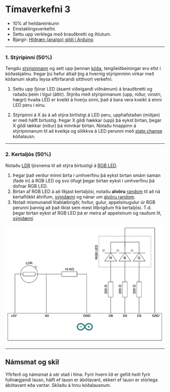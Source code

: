 
# Tímaverkefni 3 

- 10% af heildareinkunn
- Einstaklingsverkefni.
- Settu upp verklega með brauðbretti og íhlutum.
- Bjargir: [Hliðræn (analgo) gildi í Arduino](https://github.com/VESM2VT/arduino/wiki/Unni%C3%B0-me%C3%B0-hli%C3%B0r%C3%A6n-gildi)


---


### 1. Stýripinni (50%)


Tengdu [stýripinnann](https://lastminuteengineers.com/joystick-interfacing-arduino-processing/) og sett upp þennan [kóða](https://github.com/VESM2VT/Efni/blob/main/Kodi/styripinni.ino), tengileiðbeiningar eru efst í kóðaskjalinu.
Þegar þú hefur áttað þig á hvernig stýripinninn virkar með kóðanum skaltu leysa eftirfarandi sitthvort verkefni:

1. Settu upp fjórar LED (ásamt viðeigandi viðnámum) á brauðbretti og raðaðu þeim í tígul (áttir). Stýrðu með stýripinnanum  (upp, niður, vinstri, hægri) hvaða LED er kveikt á hverju sinni, það á bara vera kveikt á einni LED peru í einu.  

1. Stýripinni á X ás á að stýra birtistigi á LED peru, upphafstaðan (miðjan) er með hálft birtustig. Þegar X gildi hækkar (upp) þá eykst birtan, þegar X gildi lækkar (niður)  þá minnkar birtan. Notaðu hnappinn á stýripinnanum til að kveikja og slökkva á LED perunni með [state change](https://github.com/VESM2VT/arduino/wiki/Unni%C3%B0-me%C3%B0-stafr%C3%A6n-gildi#st%C3%B6%C3%B0ubreyting-%C3%A1-takka) kóðalausn.

---

### 2. Kertaljós (50%)

Notaðu [LDR](https://create.arduino.cc/projecthub/tarantula3/using-an-ldr-sensor-with-arduino-807b1c) ljósnema til að stýra birtustigi á [RGB LED](https://learn.adafruit.com/adafruit-arduino-lesson-3-rgb-leds/overview). 
1. Þegar það verður minni birta í umhverfinu þá eykst birtan smám saman (fade in) á RGB LED og svo öfugt þegar birtan eykst í umhverfinu þá dofnar RGB LED.
1. Birtan af RGB LED á að líkjast kertaljósi, notaðu **alvöru** [random](https://www.arduino.cc/reference/en/language/functions/random-numbers/random/) til að ná kertaflökkt áhrifum, [sýnidæmi](https://github.com/VESM2VT/Efni/blob/main/Kodi/CandleLight.ino) og nánar um [alvöru random](https://www.programmingelectronics.com/using-random-numbers-with-arduino/).
1. Notað mismunandi litablæbrigði; hvítur, gulur, appelsínugulur úr RGB perunni þannig að það líkist sem mest litbrigðum frá kertaljósi. T.d. þegar birtan eykst af RGB LED þá er meira af appelsínum og rauðum lit, [sýnidæmi](https://learn.adafruit.com/adafruit-arduino-lesson-3-rgb-leds/overview)

![Tengimynd](https://raw.githubusercontent.com/VESM2VT/Efni/main/Myndir/Verkefni_3_2_H21_2.drawio.png)

---


## Námsmat og skil

Yfirferð og námsmat á sér stað í tíma. 
Fyrir hvern lið er gefið heilt fyrir fullnægjandi lausn, hálft ef lausn er ábótavant, ekkert ef lausn er stórlega ábótavant eða vantar.
Skilaðu á Innu kóðalausnum.

